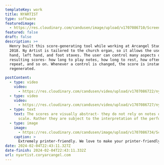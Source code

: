 ```yaml
---
templateKey: work
title: NYARTIST
type: software
featuredimage:
  - https://res.cloudinary.com/candusen/image/upload/v1707086710/Screenshot_2024-02-04_at_5.44.57_PM_cs108p.png
featured: false
draft: false
description: >+
  Henry built this score-generating tool while working at Arcangel Studio in
  2018. Ny Artist is tailored to the church organ, so it allows the use of right
  hand, left hand, and foot staves. The user can control many aspects of the
  resulting scores- how long to play notes, how long to rest, how often to
  repeat, and so on. Whenever a control is changed, the score is instantly
  regenerated.

postContent:
  - type: video
    video:
      - https://res.cloudinary.com/candusen/video/upload/v1707086722/nyartist_coryarcangel_splash_scroll_718bace742_stx1aa.mp4
  - type: video
    video:
      - https://res.cloudinary.com/candusen/video/upload/v1707086727/nyartist_coryarcangel_splash_scroll_print_eda15fad23_gxauft.mp4
  - type: text
    text: The scores are visually abstract- they do not rely on notes on a 12-note
      scale. Rather they are subject to the interpretation of the performer.
  - type: image
    image:
      - https://res.cloudinary.com/candusen/image/upload/v1707086734/Screen_Shot_2022_05_07_at_11_03_35_AM_5b72d693c6_g2ye9i.webp
    caption: >
      Extremely printer-friendly. We love to make your printer-friendly projects!
date: 2024-02-04T22:43:11.327Z
date-finish: 2024-02-04T22:43:11.332Z
url: nyartist.coryarcangel.com
---
```

